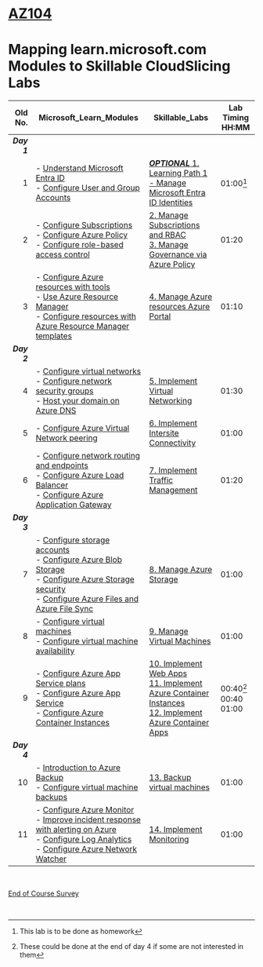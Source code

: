 # [AZ104](https://learn.microsoft.com/en-gb/training/courses/az-104t00?WT.mc_id=ilt_partner_webpage_wwl&ocid=509519#study-guide)
# Mapping learn.microsoft.com Modules to Skillable CloudSlicing Labs


|Old No.|Microsoft_Learn_Modules | Skillable_Labs |Lab Timing HH:MM |
|---:|---|---|---|
|***Day 1***|
|1|- [Understand Microsoft Entra ID](https://learn.microsoft.com/en-au/training/modules/understand-azure-active-directory/)<BR>- [Configure User and Group Accounts](https://learn.microsoft.com/en-us/training/modules/configure-user-group-accounts/)|[***OPTIONAL*** 1.	Learning Path 1 - Manage Microsoft Entra ID Identities](https://mslabs.cloudguides.com/guides/AZ-104%20Exam%20Guide%20-%20Microsoft%20Azure%20Administrator%20Exercise%201) |01:00[^1]|
|2|- [Configure Subscriptions](https://learn.microsoft.com/en-au/training/modules/configure-subscriptions/)<br>- [Configure Azure Policy](https://learn.microsoft.com/en-au/training/modules/configure-azure-policy/)<br>- [Configure role-based access control](https://learn.microsoft.com/en-us/training/modules/configure-role-based-access-control/)|[2.	Manage Subscriptions and RBAC](https://ddls.learnondemand.net/) <BR> [3. Manage Governance via Azure Policy](https://ddls.learnondemand.net/)|01:20|  
|3|- [Configure Azure resources with tools](https://learn.microsoft.com/en-us/training/modules/configure-azure-resources-tools/)<BR>- [Use Azure Resource Manager](https://learn.microsoft.com/en-us/training/modules/use-azure-resource-manager/)<BR>- [Configure resources with Azure Resource Manager templates](https://learn.microsoft.com/en-us/training/modules/configure-resources-arm-templates/)|[4.	Manage Azure resources Azure Portal ](https://ddls.learnondemand.net/)|01:10 |
|***Day 2***|
|4|- [Configure virtual networks](https://learn.microsoft.com/en-us/training/modules/configure-virtual-networks/)<BR>- [Configure network security groups](https://learn.microsoft.com/en-us/training/modules/configure-network-security-groups/)<BR>-  [Host your domain on Azure DNS](https://learn.microsoft.com/en-au/training/modules/host-domain-azure-dns/) |[5.	Implement Virtual Networking](https://ddls.learnondemand.net/)|01:30|
|5|- [Configure Azure Virtual Network peering](https://learn.microsoft.com/en-us/training/modules/configure-vnet-peering/)<BR> |[6.	Implement Intersite Connectivity](https://ddls.learnondemand.net/)|01:00|
|6|- [Configure network routing and endpoints](https://learn.microsoft.com/en-us/training/modules/configure-network-routing-endpoints/)<BR>- [Configure Azure Load Balancer](https://learn.microsoft.com/en-us/training/modules/configure-azure-load-balancer/)<BR>- [Configure Azure Application Gateway](https://learn.microsoft.com/en-us/training/modules/configure-azure-application-gateway/)|[7.	Implement Traffic Management](https://ddls.learnondemand.net/)|01:20|
|***Day 3***|
|7|- [Configure storage accounts](https://learn.microsoft.com/en-us/training/modules/configure-storage-accounts/)<BR>- [Configure Azure Blob Storage](https://learn.microsoft.com/en-us/training/modules/configure-blob-storage/)<BR>- [Configure Azure Storage security](https://learn.microsoft.com/en-us/training/modules/configure-storage-security/)<BR>- [Configure Azure Files and Azure File Sync](https://learn.microsoft.com/en-us/training/modules/configure-azure-files-file-sync/)|[8.	Manage Azure Storage](https://ddls.learnondemand.net/)|01:00|
|8|- [Configure virtual machines](https://learn.microsoft.com/en-us/training/modules/configure-virtual-machines/)<BR>- [Configure virtual machine availability](https://learn.microsoft.com/en-us/training/modules/configure-virtual-machine-availability/)|[9.	Manage Virtual Machines](https://ddls.learnondemand.net/)|01:00|
|9|- [Configure Azure App Service plans](https://learn.microsoft.com/en-us/training/modules/configure-app-service-plans/)<BR>- [Configure Azure App Service](https://learn.microsoft.com/en-us/training/modules/configure-azure-app-services/)<BR>- [Configure Azure Container Instances](https://learn.microsoft.com/en-us/training/modules/configure-azure-container-instances/)|[10.	Implement Web Apps](https://ddls.learnondemand.net/)<br>[11.	Implement Azure Container Instances](https://ddls.learnondemand.net/)<br>[12.	Implement Azure Container Apps](https://ddls.learnondemand.net/)|00:40[^2]<br>00:40<br>01:00|
|***Day 4***|
|10|- [Introduction to Azure Backup](https://learn.microsoft.com/en-au/training/modules/intro-to-azure-backup/)  <BR>- [Configure virtual machine backups](https://learn.microsoft.com/en-us/training/modules/configure-virtual-machine-backups/)|[13.	Backup virtual machines](https://ddls.learnondemand.net/)|01:00|
|11|- [Configure Azure Monitor](https://learn.microsoft.com/en-us/training/modules/configure-azure-monitor/)<BR>- [Improve incident response with alerting on Azure](https://learn.microsoft.com/en-au/training/modules/incident-response-with-alerting-on-azure/)  <BR>- [Configure Log Analytics](https://learn.microsoft.com/en-us/training/modules/configure-log-analytics/)<BR>- [Configure Azure Network Watcher](https://learn.microsoft.com/en-us/training/modules/configure-network-watcher/)|[14.	Implement Monitoring](https://ddls.learnondemand.net/)|01:00|

<br>

[End of Course Survey](https://www.metricsthatmatter.com/dim319)

<br>

[^1]: This lab is to be done as homework 
[^2]: These could be done at the end of day 4 if some are not interested in them
